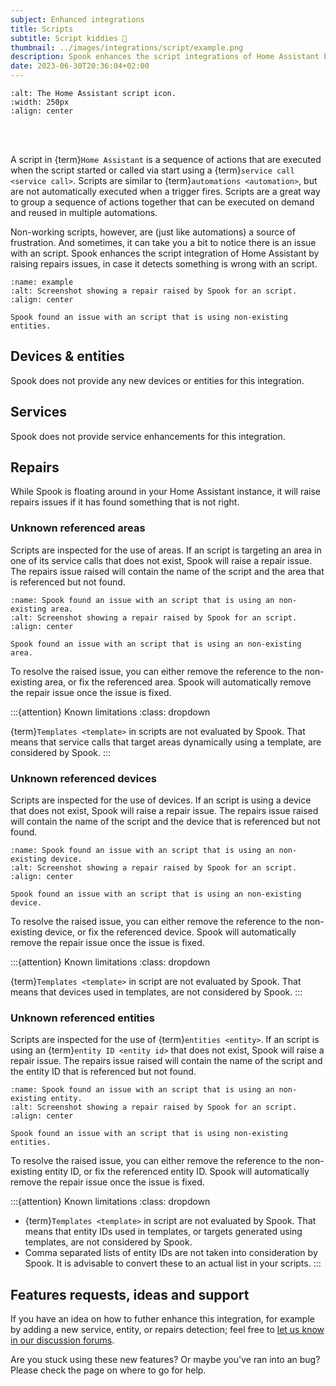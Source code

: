 ```yaml
---
subject: Enhanced integrations
title: Scripts
subtitle: Script kiddies 🍼
thumbnail: ../images/integrations/script/example.png
description: Spook enhances the script integrations of Home Assistant by raising repairs issues, in case it detects something is wrong with an script, for example, if it is using non-existing entities.
date: 2023-06-30T20:36:04+02:00
---
```


```{image} https://brands.home-assistant.io/script/logo.png
:alt: The Home Assistant script icon.
:width: 250px
:align: center
```

<br><br>

A script in {term}`Home Assistant` is a sequence of actions that are executed when the script started or called via start using a {term}`service call <service call>`. Scripts are similar to {term}`automations <automation>`, but are not automatically executed when a trigger fires. Scripts are a great way to group a sequence of actions together that can be executed on demand and reused in multiple automations.

Non-working scripts, however, are (just like automations) a source of frustration. And sometimes, it can take you a bit to notice there is an issue with an script. Spook enhances the script integration of Home Assistant by raising repairs issues, in case it detects something is wrong with an script.

```{figure} ../images/integrations/script/example.png
:name: example
:alt: Screenshot showing a repair raised by Spook for an script.
:align: center

Spook found an issue with an script that is using non-existing entities.
```

## Devices & entities

Spook does not provide any new devices or entities for this integration.

## Services

Spook does not provide service enhancements for this integration.

## Repairs

While Spook is floating around in your Home Assistant instance, it will raise repairs issues if it has found something that is not right.

### Unknown referenced areas

Scripts are inspected for the use of areas. If an script is targeting an area in one of its service calls that does not exist, Spook will raise a repair issue. The repairs issue raised will contain the name of the script and the area that is referenced but not found.

```{figure} ../images/integrations/script/unknown_area.png
:name: Spook found an issue with an script that is using an non-existing area.
:alt: Screenshot showing a repair raised by Spook for an script.
:align: center

Spook found an issue with an script that is using an non-existing area.
```

To resolve the raised issue, you can either remove the reference to the non-existing area, or fix the referenced area. Spook will automatically remove the repair issue once the issue is fixed.

:::{attention} Known limitations
:class: dropdown

{term}`Templates <template>` in scripts are not evaluated by Spook. That means that service calls that target areas dynamically using a template, are considered by Spook.
:::

### Unknown referenced devices

Scripts are inspected for the use of devices. If an script is using a device that does not exist, Spook will raise a repair issue. The repairs issue raised will contain the name of the script and the device that is referenced but not found.

```{figure} ../images/integrations/script/unknown_device.png
:name: Spook found an issue with an script that is using an non-existing device.
:alt: Screenshot showing a repair raised by Spook for an script.
:align: center

Spook found an issue with an script that is using an non-existing device.
```

To resolve the raised issue, you can either remove the reference to the non-existing device, or fix the referenced device. Spook will automatically remove the repair issue once the issue is fixed.

:::{attention} Known limitations
:class: dropdown

{term}`Templates <template>` in script are not evaluated by Spook. That means that devices used in templates, are not considered by Spook.
:::

### Unknown referenced entities

Scripts are inspected for the use of {term}`entities <entity>`. If an script is using an {term}`entity ID <entity id>` that does not exist, Spook will raise a repair issue. The repairs issue raised will contain the name of the script and the entity ID that is referenced but not found.

```{figure} ../images/integrations/script/example.png
:name: Spook found an issue with an script that is using an non-existing entity.
:alt: Screenshot showing a repair raised by Spook for an script.
:align: center

Spook found an issue with an script that is using non-existing entities.
```

To resolve the raised issue, you can either remove the reference to the non-existing entity ID, or fix the referenced entity ID. Spook will automatically remove the repair issue once the issue is fixed.

:::{attention} Known limitations
:class: dropdown

- {term}`Templates <template>` in script are not evaluated by Spook. That means that entity IDs used in templates, or targets generated using templates, are not considered by Spook.
- Comma separated lists of entity IDs are not taken into consideration by Spook. It is advisable to convert these to an actual list in your scripts.
  :::

## Features requests, ideas and support

If you have an idea on how to futher enhance this integration, for example by adding a new service, entity, or repairs detection; feel free to [let us know in our discussion forums](https://github.com/frenck/spook/discussions).

Are you stuck using these new features? Or maybe you've ran into an bug? Please check the [](../support) page on where to go for help.
